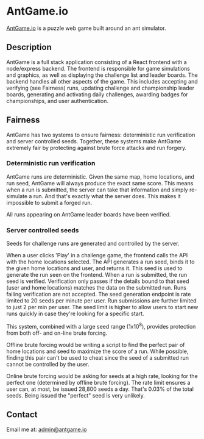 # AntGame.io

[AntGame.io](htps://antgame.io) is a puzzle web game built around an ant simulator. 

## Description

AntGame is a full stack application consisting of a React frontend with a node/express backend. The frontend is responsible for game simulations and graphics, as well as displaying the challenge list and leader boards. The backend handles all other aspects of the game. This includes accepting and verifying (see Fairness) runs, updating challenge and championship leader boards, generating and activating daily challenges, awarding badges for championships, and user authentication.

## Fairness

AntGame has two systems to ensure fairness: deterministic run verification and server controlled seeds. Together, these systems make AntGame extremely fair by protecting against brute force attacks and run forgery. 

### Deterministic run verification

AntGame runs are deterministic. Given the same map, home locations, and run seed, AntGame will always produce the exact same score. This means when a run is submitted, the server can take that information and simply re-simulate a run. And that's exactly what the server does. This makes it impossible to submit a forged run.

All runs appearing on AntGame leader boards have been verified.

### Server controlled seeds

Seeds for challenge runs are generated and controlled by the server.

When a user clicks 'Play' in a challenge game, the frontend calls the API with the home locations selected. The API generates a run seed, binds it to the given home locations and user, and returns it. This seed is used to generate the run seen on the frontend. When a run is submitted, the run seed is verified. Verification only passes if the details bound to that seed (user and home locations) matches the data on the submitted run. Runs failing verification are not accepted. The seed generation endpoint is rate limited to 20 seeds per minute per user. Run submissions are further limited to just 2 per min per user. The seed limit is higher to allow users to start new runs quickly in case they're looking for a specific start. 

This system, combined with a large seed range (1x10<sup>8</sup>), provides protection from both off- and on-line brute forcing. 

Offline brute forcing would be writing a script to find the perfect pair of home locations and seed to maximize the score of a run. While possible, finding this pair can't be used to cheat since the seed of a submitted run cannot be controlled by the user.

Online brute forcing would be asking for seeds at a high rate, looking for the perfect one (determined by offline brute forcing). The rate limit ensures a user can, at most, be issued 28,800 seeds a day. That's 0.03% of the total seeds. Being issued the "perfect" seed is very unlikely.

## Contact

Email me at: admin@antgame.io
